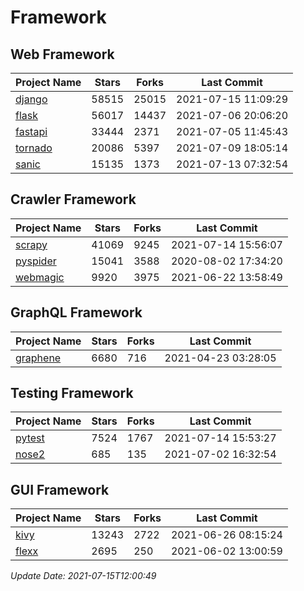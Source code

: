 # Framework

## Web Framework
| Project Name | Stars | Forks | Last Commit |
| ------------ | ----- | ----- | ----------- |
| [django](https://github.com/django/django) | 58515 | 25015 | 2021-07-15 11:09:29 |
| [flask](https://github.com/pallets/flask) | 56017 | 14437 | 2021-07-06 20:06:20 |
| [fastapi](https://github.com/tiangolo/fastapi) | 33444 | 2371 | 2021-07-05 11:45:43 |
| [tornado](https://github.com/tornadoweb/tornado) | 20086 | 5397 | 2021-07-09 18:05:14 |
| [sanic](https://github.com/sanic-org/sanic) | 15135 | 1373 | 2021-07-13 07:32:54 |

## Crawler Framework
| Project Name | Stars | Forks | Last Commit |
| ------------ | ----- | ----- | ----------- |
| [scrapy](https://github.com/scrapy/scrapy) | 41069 | 9245 | 2021-07-14 15:56:07 |
| [pyspider](https://github.com/binux/pyspider) | 15041 | 3588 | 2020-08-02 17:34:20 |
| [webmagic](https://github.com/code4craft/webmagic) | 9920 | 3975 | 2021-06-22 13:58:49 |

## GraphQL Framework
| Project Name | Stars | Forks | Last Commit |
| ------------ | ----- | ----- | ----------- |
| [graphene](https://github.com/graphql-python/graphene) | 6680 | 716 | 2021-04-23 03:28:05 |

## Testing Framework
| Project Name | Stars | Forks | Last Commit |
| ------------ | ----- | ----- | ----------- |
| [pytest](https://github.com/pytest-dev/pytest) | 7524 | 1767 | 2021-07-14 15:53:27 |
| [nose2](https://github.com/nose-devs/nose2) | 685 | 135 | 2021-07-02 16:32:54 |

## GUI Framework
| Project Name | Stars | Forks | Last Commit |
| ------------ | ----- | ----- | ----------- |
| [kivy](https://github.com/kivy/kivy) | 13243 | 2722 | 2021-06-26 08:15:24 |
| [flexx](https://github.com/flexxui/flexx) | 2695 | 250 | 2021-06-02 13:00:59 |

*Update Date: 2021-07-15T12:00:49*